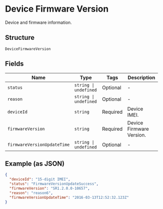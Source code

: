 
# Device Firmware Version

Device and firmware information.

## Structure

`DeviceFirmwareVersion`

## Fields

| Name | Type | Tags | Description |
|  --- | --- | --- | --- |
| `status` | `string \| undefined` | Optional | - |
| `reason` | `string \| undefined` | Optional | - |
| `deviceId` | `string` | Required | Device IMEI. |
| `firmwareVersion` | `string` | Required | Device Firmware Version. |
| `firmwareVersionUpdateTime` | `string \| undefined` | Optional | - |

## Example (as JSON)

```json
{
  "deviceId": "15-digit IMEI",
  "status": "FirmwareVersionUpdateSuccess",
  "firmwareVersion": "SR1.2.0.0-10657",
  "reason": "reason6",
  "firmwareVersionUpdateTime": "2016-03-13T12:52:32.123Z"
}
```


